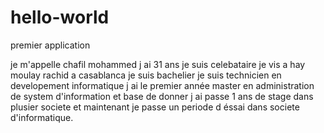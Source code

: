 # hello-world
premier application

je m'appelle chafil mohammed j ai 31 ans je suis celebataire je vis a hay moulay rachid 
a casablanca je suis bachelier je suis technicien en developement informatique j ai 
le premier année master en administration de system d'information et base de donner
j ai passe 1 ans de stage dans plusier societe et maintenant je passe un periode 
d éssai dans societe d'informatique. 

